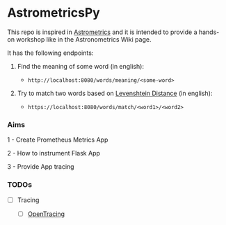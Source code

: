 # AstrometricsPy

This repo is inspired in [Astrometrics](https://github.com/quintoandar/astrometrics) and it is intended to provide 
a hands-on workshop like in the Astronometrics Wiki page.
  
It has the following endpoints:

1. Find the meaning of some word (in english):
    * `http://localhost:8080/words/meaning/<some-word>`

2. Try to match two words based on [Levenshtein Distance](https://en.wikipedia.org/wiki/Levenshtein_distance) (in english):
    * `https://localhost:8080/words/match/<word1>/<word2>`

### Aims

1 - Create Prometheus Metrics App

2 - How to instrument Flask App

3 - Provide App tracing

### TODOs

- [ ] Tracing
    - [ ] [OpenTracing](https://github.com/opentracing/opentracing-python)

